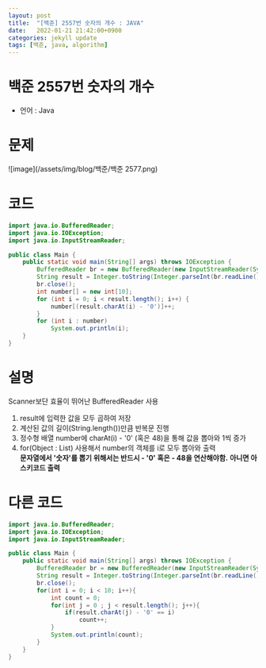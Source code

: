 ```yaml
---
layout: post
title:  "[백준] 2557번 숫자의 개수 : JAVA"
date:   2022-01-21 21:42:00+0900
categories: jekyll update
tags: [백준, java, algorithm]
---
```

# 백준 2557번 숫자의 개수
 - 언어 : Java

# 문제
![image](/assets/img/blog/백준/백준 2577.png) <br>

# 코드
```java
import java.io.BufferedReader;
import java.io.IOException;
import java.io.InputStreamReader;

public class Main {
    public static void main(String[] args) throws IOException {
        BufferedReader br = new BufferedReader(new InputStreamReader(System.in));
        String result = Integer.toString(Integer.parseInt(br.readLine()) * Integer.parseInt(br.readLine()) * Integer.parseInt(br.readLine()));
        br.close();
        int number[] = new int[10];
        for (int i = 0; i < result.length(); i++) {
            number[(result.charAt(i) - '0')]++;
        }
        for (int i : number)
            System.out.println(i);
    }
}
```
# 설명
Scanner보단 효율이 뛰어난 BufferedReader 사용  
1. result에 입력한 값을 모두 곱하여 저장  
2. 계산된 값의 길이(String.length())만큼 반복문 진행  
3. 정수형 배열 number에 charAt(i) - '0' (혹은 48)을 통해 값을 뽑아와 1씩 증가  
4. for(Object : List) 사용해서 number의 객체를 i로 모두 뽑아와 출력  
**문자열에서 '숫자'를 뽑기 위해서는 반드시 - '0' 혹은 - 48을 연산해야함.**
**아니면 아스키코드 출력**

# 다른 코드
```java
import java.io.BufferedReader;
import java.io.IOException;
import java.io.InputStreamReader;

public class Main {
    public static void main(String[] args) throws IOException {
        BufferedReader br = new BufferedReader(new InputStreamReader(System.in));
        String result = Integer.toString(Integer.parseInt(br.readLine())*Integer.parseInt(br.readLine())*Integer.parseInt(br.readLine()));
        br.close();
        for(int i = 0; i < 10; i++){
            int count = 0;
            for(int j = 0 ; j < result.length(); j++){
                if(result.charAt(j) - '0' == i)
                    count++;
            }
            System.out.println(count);
        }
    }
}
```